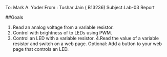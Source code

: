 To:   	Mark A. Yoder
From :  Tushar Jain ( B13236) 
Subject:Lab-03 Report


##Goals
1. Read an analog voltage from a variable resistor.
2. Control with brightness of to LEDs using PWM.
3. Control an LED with a variable resistor.
4.Read the value of a variable resistor and switch on a web page.
Optional:  Add a button to your web page that controls an LED.
